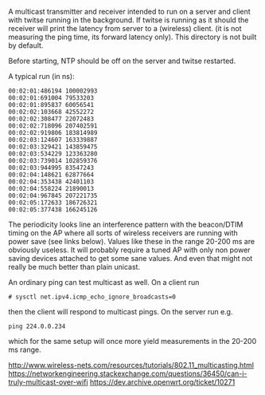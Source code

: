 
A multicast transmitter and receiver intended to run on a server and client with twitse running in the background. If twitse is running as it should the receiver will print the latency from server to a (wireless) client. (it is not measuring the ping time, its forward latency only). This directory is not built by default.

Before starting, NTP should be off on the server and twitse restarted.

A typical run (in ns):

	00:02:01:486194 100002993
	00:02:01:691004 79533203
	00:02:01:895837 60056541
	00:02:02:103668 42552272
	00:02:02:308477 22072483
	00:02:02:718096 207402591
	00:02:02:919806 183814989
	00:02:03:124607 163339887
	00:02:03:329421 143859475
	00:02:03:534229 123363280
	00:02:03:739014 102859376
	00:02:03:944995 83547243
	00:02:04:148621 62877664
	00:02:04:353438 42401103
	00:02:04:558224 21890013
	00:02:04:967845 207221735
	00:02:05:172633 186726321
	00:02:05:377438 166245126

The periodicity looks line an interference pattern with the beacon/DTIM timing on the AP where all sorts of wireless receivers are running with power save (see links below). Values like these in the range 20-200 ms are obviously useless. It will probably require a tuned AP with only non power saving devices attached to get some sane values. And even that might not really be much better than plain unicast.

An ordinary ping can test multicast as well. On a client run

	# sysctl net.ipv4.icmp_echo_ignore_broadcasts=0

then the client will respond to multicast pings. On the server run e.g.

	ping 224.0.0.234

which for the same setup will once more yield measurements in the 20-200 ms range.

http://www.wireless-nets.com/resources/tutorials/802.11_multicasting.html
https://networkengineering.stackexchange.com/questions/36450/can-i-truly-multicast-over-wifi
https://dev.archive.openwrt.org/ticket/10271
